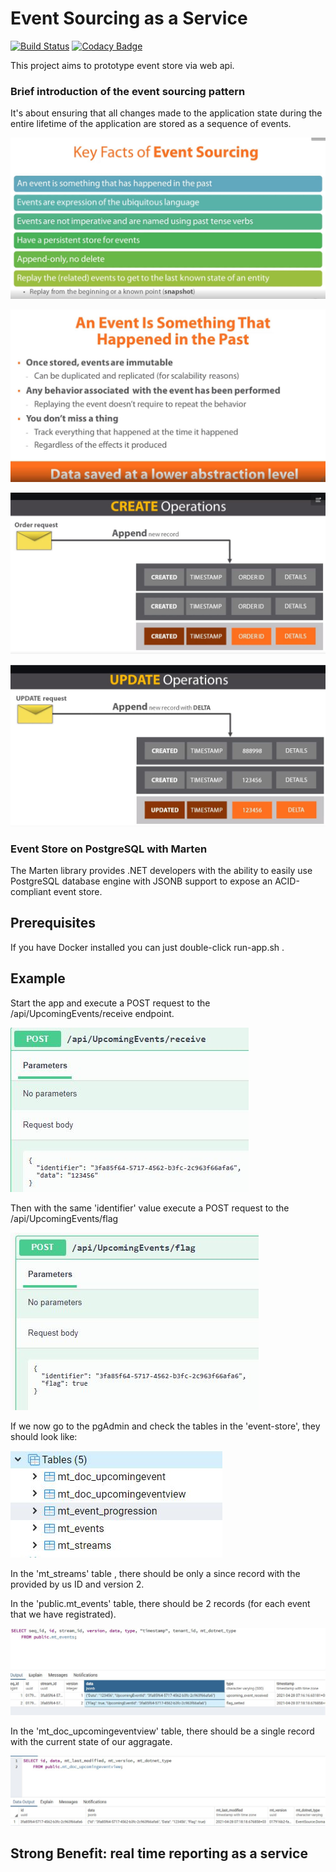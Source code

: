 #  Event Sourcing as a Service
[![Build Status](https://travis-ci.com/profjordanov/EventSource.svg?branch=main)](https://travis-ci.com/profjordanov/EventSource)
[![Codacy Badge](https://app.codacy.com/project/badge/Grade/336d1f8c57b34420b454bbcc836d4088)](https://www.codacy.com/gh/profjordanov/EventSource/dashboard?utm_source=github.com&amp;utm_medium=referral&amp;utm_content=profjordanov/EventSource&amp;utm_campaign=Badge_Grade)

This project aims to prototype event store via web api.

### Brief introduction of the event sourcing pattern
It's about ensuring that all changes made to the application state during the entire lifetime of the application
are stored as a sequence of events.

![alt text](https://raw.githubusercontent.com/profjordanov/EventSource/master/docs/Capture2.JPG)

![alt text](https://raw.githubusercontent.com/profjordanov/EventSource/master/docs/Capture3.JPG)

![alt text](https://raw.githubusercontent.com/profjordanov/EventSource/master/docs/Capture4.JPG)

![alt text](https://raw.githubusercontent.com/profjordanov/EventSource/master/docs/Capture5.JPG)

### Event Store on PostgreSQL with Marten
The Marten library provides .NET developers with the ability to easily use PostgreSQL database engine with JSONB support to expose an ACID-compliant event store.

## Prerequisites
If you have Docker installed you can just double-click run-app.sh .

## Example

Start the app and execute a POST request to the /api/UpcomingEvents/receive endpoint.

![alt text](https://raw.githubusercontent.com/profjordanov/EventSource/master/docs/Capture6.JPG)

Then with the same 'identifier' value execute a POST request to the /api/UpcomingEvents/flag

![alt text](https://raw.githubusercontent.com/profjordanov/EventSource/master/docs/Capture7.JPG)

If we now go to the pgAdmin and check the tables in the 'event-store', they should look like:

![alt text](https://raw.githubusercontent.com/profjordanov/EventSource/master/docs/Capture8.JPG)

In the 'mt_streams' table , there should be only a since record with the provided by us ID and version 2.

In the 'public.mt_events' table, there should be 2 records (for each event that we have registrated).

![alt text](https://raw.githubusercontent.com/profjordanov/EventSource/master/docs/Capture9.JPG)

In the 'mt_doc_upcomingeventview' table, there should be a single record with the current state of our aggragate.

![alt text](https://raw.githubusercontent.com/profjordanov/EventSource/master/docs/Capture10.JPG)

## Strong Benefit: real time reporting as a service

